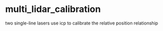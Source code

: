 # multi_lidar_calibration
two single-line lasers use icp to calibrate the relative position relationship



